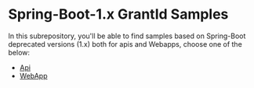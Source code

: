 # Spring-Boot-1.x GrantId Samples

In this subrepository, you'll be able to find samples based on Spring-Boot deprecated versions (1.x) both for apis and Webapps, choose one of the below:

- [Api](https://github.com/LacunaSoftware/GrantIdJavaSamples/tree/master/Spring-Boot-1.x/Api)
- [WebApp](https://github.com/LacunaSoftware/GrantIdJavaSamples/tree/master/Spring-Boot-1.x/WebApp)